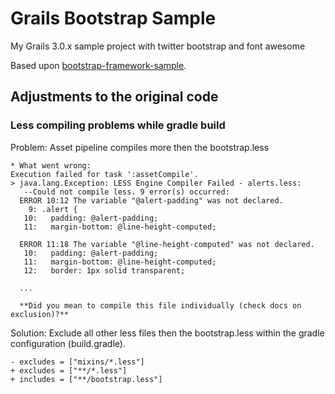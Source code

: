 # Grails Bootstrap Sample

My Grails 3.0.x sample project with twitter bootstrap and font awesome

Based upon [bootstrap-framework-sample](https://github.com/kensiprell/bootstrap-framework-sample).

## Adjustments to the original code

### Less compiling problems while gradle build

Problem: Asset pipeline compiles more then the bootstrap.less

```
* What went wrong:
Execution failed for task ':assetCompile'.
> java.lang.Exception: LESS Engine Compiler Failed - alerts.less:
   --Could not compile less. 9 error(s) occurred:
  ERROR 10:12 The variable "@alert-padding" was not declared.
    9: .alert {
   10:   padding: @alert-padding;
   11:   margin-bottom: @line-height-computed;
  
  ERROR 11:18 The variable "@line-height-computed" was not declared.
   10:   padding: @alert-padding;
   11:   margin-bottom: @line-height-computed;
   12:   border: 1px solid transparent;
  
  ...
  
  **Did you mean to compile this file individually (check docs on exclusion)?**
```

Solution: Exclude all other less files then the bootstrap.less within the gradle configuration (build.gradle). 

```
- excludes = ["mixins/*.less"]
+ excludes = ["**/*.less"]
+ includes = ["**/bootstrap.less"]
```